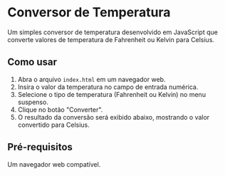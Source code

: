 # Conversor de Temperatura

Um simples conversor de temperatura desenvolvido em JavaScript que converte valores de temperatura de Fahrenheit ou Kelvin para Celsius.

## Como usar

1. Abra o arquivo `index.html` em um navegador web.
2. Insira o valor da temperatura no campo de entrada numérica.
3. Selecione o tipo de temperatura (Fahrenheit ou Kelvin) no menu suspenso.
4. Clique no botão "Converter".
5. O resultado da conversão será exibido abaixo, mostrando o valor convertido para Celsius.

## Pré-requisitos

Um navegador web compatível.


